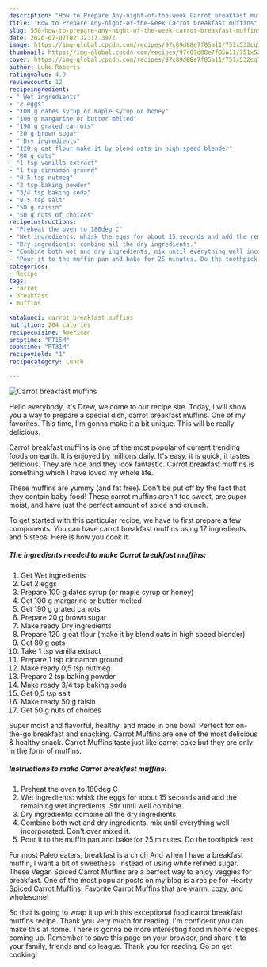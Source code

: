```yaml
---
description: "How to Prepare Any-night-of-the-week Carrot breakfast muffins"
title: "How to Prepare Any-night-of-the-week Carrot breakfast muffins"
slug: 550-how-to-prepare-any-night-of-the-week-carrot-breakfast-muffins
date: 2020-07-07T02:32:17.397Z
image: https://img-global.cpcdn.com/recipes/97c89d88e7f85a11/751x532cq70/carrot-breakfast-muffins-recipe-main-photo.jpg
thumbnail: https://img-global.cpcdn.com/recipes/97c89d88e7f85a11/751x532cq70/carrot-breakfast-muffins-recipe-main-photo.jpg
cover: https://img-global.cpcdn.com/recipes/97c89d88e7f85a11/751x532cq70/carrot-breakfast-muffins-recipe-main-photo.jpg
author: Luke Roberts
ratingvalue: 4.9
reviewcount: 12
recipeingredient:
- " Wet ingredients"
- "2 eggs"
- "100 g dates syrup or maple syrup or honey"
- "100 g margarine or butter melted"
- "190 g grated carrots"
- "20 g brown sugar"
- " Dry ingredients"
- "120 g oat flour make it by blend oats in high speed blender"
- "80 g oats"
- "1 tsp vanilla extract"
- "1 tsp cinnamon ground"
- "0,5 tsp nutmeg"
- "2 tsp baking powder"
- "3/4 tsp baking soda"
- "0,5 tsp salt"
- "50 g raisin"
- "50 g nuts of choices"
recipeinstructions:
- "Preheat the oven to 180deg C"
- "Wet ingredients: whisk the eggs for about 15 seconds and add the remaining wet ingredients. Stir until well combine."
- "Dry ingredients: combine all the dry ingredients."
- "Combine both wet and dry ingredients, mix until everything well incorporated. Don&#39;t over mixed it."
- "Pour it to the muffin pan and bake for 25 minutes. Do the toothpick test."
categories:
- Recipe
tags:
- carrot
- breakfast
- muffins

katakunci: carrot breakfast muffins 
nutrition: 204 calories
recipecuisine: American
preptime: "PT15M"
cooktime: "PT31M"
recipeyield: "1"
recipecategory: Lunch

---
```



![Carrot breakfast muffins](https://img-global.cpcdn.com/recipes/97c89d88e7f85a11/751x532cq70/carrot-breakfast-muffins-recipe-main-photo.jpg)

Hello everybody, it's Drew, welcome to our recipe site. Today, I will show you a way to prepare a special dish, carrot breakfast muffins. One of my favorites. This time, I'm gonna make it a bit unique. This will be really delicious.

Carrot breakfast muffins is one of the most popular of current trending foods on earth. It is enjoyed by millions daily. It's easy, it is quick, it tastes delicious. They are nice and they look fantastic. Carrot breakfast muffins is something which I have loved my whole life.

These muffins are yummy (and fat free). Don&#39;t be put off by the fact that they contain baby food! These carrot muffins aren&#39;t too sweet, are super moist, and have just the perfect amount of spice and crunch.


To get started with this particular recipe, we have to first prepare a few components. You can have carrot breakfast muffins using 17 ingredients and 5 steps. Here is how you cook it.

<!--inarticleads1-->

##### The ingredients needed to make Carrot breakfast muffins:

1. Get  Wet ingredients
1. Get 2 eggs
1. Prepare 100 g dates syrup (or maple syrup or honey)
1. Get 100 g margarine or butter melted
1. Get 190 g grated carrots
1. Prepare 20 g brown sugar
1. Make ready  Dry ingredients
1. Prepare 120 g oat flour (make it by blend oats in high speed blender)
1. Get 80 g oats
1. Take 1 tsp vanilla extract
1. Prepare 1 tsp cinnamon ground
1. Make ready 0,5 tsp nutmeg
1. Prepare 2 tsp baking powder
1. Make ready 3/4 tsp baking soda
1. Get 0,5 tsp salt
1. Make ready 50 g raisin
1. Get 50 g nuts of choices


Super moist and flavorful, healthy, and made in one bowl! Perfect for on-the-go breakfast and snacking. Carrot Muffins are one of the most delicious &amp; healthy snack. Carrot Muffins taste just like carrot cake but they are only in the form of muffins. 

<!--inarticleads2-->

##### Instructions to make Carrot breakfast muffins:

1. Preheat the oven to 180deg C
1. Wet ingredients: whisk the eggs for about 15 seconds and add the remaining wet ingredients. Stir until well combine.
1. Dry ingredients: combine all the dry ingredients.
1. Combine both wet and dry ingredients, mix until everything well incorporated. Don&#39;t over mixed it.
1. Pour it to the muffin pan and bake for 25 minutes. Do the toothpick test.


For most Paleo eaters, breakfast is a cinch And when I have a breakfast muffin, I want a bit of sweetness. Instead of using white refined sugar. These Vegan Spiced Carrot Muffins are a perfect way to enjoy veggies for breakfast. One of the most popular posts on my blog is a recipe for Hearty Spiced Carrot Muffins. Favorite Carrot Muffins that are warm, cozy, and wholesome! 

So that is going to wrap it up with this exceptional food carrot breakfast muffins recipe. Thank you very much for reading. I'm confident you can make this at home. There is gonna be more interesting food in home recipes coming up. Remember to save this page on your browser, and share it to your family, friends and colleague. Thank you for reading. Go on get cooking!

